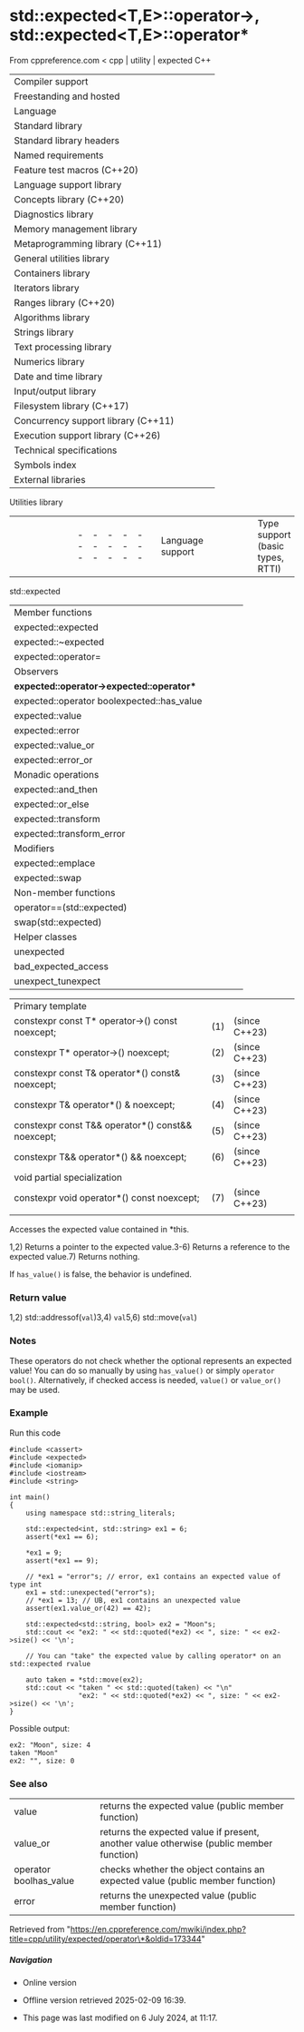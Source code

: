 # std::expected<T,E>::operator->, std::expected<T,E>::operator\*

From cppreference.com
< cpp‎ | utility‎ | expected
C++

|  |  |  |  |  |
| --- | --- | --- | --- | --- |
| Compiler support | | | | |
| Freestanding and hosted | | | | |
| Language | | | | |
| Standard library | | | | |
| Standard library headers | | | | |
| Named requirements | | | | |
| Feature test macros (C++20) | | | | |
| Language support library | | | | |
| Concepts library (C++20) | | | | |
| Diagnostics library | | | | |
| Memory management library | | | | |
| Metaprogramming library (C++11) | | | | |
| General utilities library | | | | |
| Containers library | | | | |
| Iterators library | | | | |
| Ranges library (C++20) | | | | |
| Algorithms library | | | | |
| Strings library | | | | |
| Text processing library | | | | |
| Numerics library | | | | |
| Date and time library | | | | |
| Input/output library | | | | |
| Filesystem library (C++17) | | | | |
| Concurrency support library (C++11) | | | | |
| Execution support library (C++26) | | | | |
| Technical specifications | | | | |
| Symbols index | | | | |
| External libraries | | | | |

Utilities library

|  |  |  |  |  |  |  |  |  |  |  |  |  |  |  |  |  |  |  |  |  |  |  |  |  |  |  |  |  |  |  |  |  |  |  |  |  |  |  |  |  |  |  |  |  |  |  |  |  |  |  |  |  |  |  |  |  |  |  |  |  |  |  |  |  |  |  |  |  |  |  |  |  |  |  |  |  |  |  |  |  |  |  |  |  |  |  |  |  |  |  |  |  |  |  |  |  |  |  |  |  |  |  |  |  |  |  |  |  |  |  |  |  |  |  |  |  |  |  |  |  |  |  |  |  |  |  |  |  |  |  |  |  |  |  |  |  |  |  |  |  |  |  |  |  |  |  |  |  |  |  |  |  |  |  |  |  |  |  |  |  |  |  |  |  |  |  |  |  |  |  |  |  |  |  |  |  |  |  |  |  |  |  |  |  |  |  |  |  |  |  |  |  |  |  |  |  |  |  |  |  |  |  |  |  |  |  |  |  |  |  |  |  |  |  |  |  |  |  |  |  |  |  |  |  |  |  |  |  |  |  |  |  |  |  |  |  |  |  |  |  |  |  |  |  |  |  |  |  |  |  |  |  |  |  |  |  |  |  |  |  |  |  |  |  |  |  |  |  |  |  |  |  |  |  |  |  |  |  |  |  |  |  |  |  |  |  |  |  |  |  |  |  |  |  |  |  |  |  |  |  |  |  |  |  |  |  |  |  |  |  |  |  |  |  |  |  |  |  |  |  |  |  |  |  |  |  |  |  |  |  |  |  |  |  |
| --- | --- | --- | --- | --- | --- | --- | --- | --- | --- | --- | --- | --- | --- | --- | --- | --- | --- | --- | --- | --- | --- | --- | --- | --- | --- | --- | --- | --- | --- | --- | --- | --- | --- | --- | --- | --- | --- | --- | --- | --- | --- | --- | --- | --- | --- | --- | --- | --- | --- | --- | --- | --- | --- | --- | --- | --- | --- | --- | --- | --- | --- | --- | --- | --- | --- | --- | --- | --- | --- | --- | --- | --- | --- | --- | --- | --- | --- | --- | --- | --- | --- | --- | --- | --- | --- | --- | --- | --- | --- | --- | --- | --- | --- | --- | --- | --- | --- | --- | --- | --- | --- | --- | --- | --- | --- | --- | --- | --- | --- | --- | --- | --- | --- | --- | --- | --- | --- | --- | --- | --- | --- | --- | --- | --- | --- | --- | --- | --- | --- | --- | --- | --- | --- | --- | --- | --- | --- | --- | --- | --- | --- | --- | --- | --- | --- | --- | --- | --- | --- | --- | --- | --- | --- | --- | --- | --- | --- | --- | --- | --- | --- | --- | --- | --- | --- | --- | --- | --- | --- | --- | --- | --- | --- | --- | --- | --- | --- | --- | --- | --- | --- | --- | --- | --- | --- | --- | --- | --- | --- | --- | --- | --- | --- | --- | --- | --- | --- | --- | --- | --- | --- | --- | --- | --- | --- | --- | --- | --- | --- | --- | --- | --- | --- | --- | --- | --- | --- | --- | --- | --- | --- | --- | --- | --- | --- | --- | --- | --- | --- | --- | --- | --- | --- | --- | --- | --- | --- | --- | --- | --- | --- | --- | --- | --- | --- | --- | --- | --- | --- | --- | --- | --- | --- | --- | --- | --- | --- | --- | --- | --- | --- | --- | --- | --- | --- | --- | --- | --- | --- | --- | --- | --- | --- | --- | --- | --- | --- | --- | --- | --- | --- | --- | --- | --- | --- | --- | --- | --- | --- | --- | --- | --- | --- | --- | --- | --- | --- | --- | --- | --- | --- | --- | --- | --- | --- | --- | --- | --- | --- | --- | --- | --- | --- | --- | --- | --- | --- | --- | --- | --- | --- | --- | --- | --- | --- | --- | --- | --- | --- | --- | --- | --- | --- | --- |
| |  |  |  |  |  | | --- | --- | --- | --- | --- | | Language support | | | | | | Type support (basic types, RTTI) | | | | | | Library feature-test macros (C++20) | | | | | | Program utilities | | | | | | Coroutine support (C++20) | | | | | | Variadic functions | | | | | | is_constant_evaluated(C++20) | | | | | | is_within_lifetime(C++26) | | | | | | initializer_list(C++11) | | | | | | source_location(C++20) | | | | | | Three-way comparison | | | | | | three_way_comparablethree_way_comparable_with(C++20)(C++20) | | | | | | strong_ordering(C++20) | | | | | | weak_ordering(C++20) | | | | | | partial_ordering(C++20) | | | | | | common_comparison_category(C++20) | | | | | | compare_three_way_result(C++20) | | | | | | compare_three_way(C++20) | | | | | | strong_order(C++20) | | | | | | weak_order(C++20) | | | | | | partial_order(C++20) | | | | | | compare_strong_order_fallback(C++20) | | | | | | compare_weak_order_fallback(C++20) | | | | | | compare_partial_order_fallback(C++20) | | | | | | |  |  |  |  |  |  |  |  |  |  |  |  | | --- | --- | --- | --- | --- | --- | --- | --- | --- | --- | --- | --- | | |  |  |  |  |  | | --- | --- | --- | --- | --- | | is_eqis_ltis_lteq(C++20)(C++20)(C++20) | | | | | | |  |  |  |  |  | | --- | --- | --- | --- | --- | | is_neqis_gtis_gteq(C++20)(C++20)(C++20) | | | | | | | |  | | | | | | |  |  |  |  |  | | --- | --- | --- | --- | --- | | General utilities | | | | | | |  |  |  |  |  | | --- | --- | --- | --- | --- | | Function objects | | | | | | Bit manipulation (C++20) | | | | | | bitset | | | | | | hash(C++11) | | | | | | | Relational operators (deprecated in C++20) | | | | | | |  |  |  |  |  |  |  |  |  |  |  |  | | --- | --- | --- | --- | --- | --- | --- | --- | --- | --- | --- | --- | | |  |  |  |  |  | | --- | --- | --- | --- | --- | | rel_ops::operator!=rel_ops::operator> | | | | | | |  |  |  |  |  | | --- | --- | --- | --- | --- | | rel_ops::operator<=rel_ops::operator>= | | | | | | | Integer comparison functions | | | | | | |  |  |  |  |  | | --- | --- | --- | --- | --- | | cmp_equalcmp_lesscmp_less_than(C++20)(C++20)(C++20) | | | | | | |  |  |  |  |  | | --- | --- | --- | --- | --- | | cmp_not_equalcmp_greatercmp_greater_than(C++20)(C++20)(C++20) | | | | | | | in_range(C++20) | | | | | | Swap and type operations | | | | | | |  |  |  |  |  | | --- | --- | --- | --- | --- | | swap | | | | | | ranges::swap(C++20) | | | | | | exchange(C++14) | | | | | | declval(C++11) | | | | | | to_underlying(C++23) | | | | | | |  |  |  |  |  | | --- | --- | --- | --- | --- | | forward(C++11) | | | | | | forward_like(C++23) | | | | | | move(C++11) | | | | | | move_if_noexcept(C++11) | | | | | | as_const(C++17) | | | | | | | Common vocabulary types | | | | | | |  |  |  |  |  | | --- | --- | --- | --- | --- | | pair | | | | | | tuple(C++11) | | | | | | optional(C++17) | | | | | | any(C++17) | | | | | | variant(C++17) | | | | | | |  |  |  |  |  | | --- | --- | --- | --- | --- | | tuple_size(C++11) | | | | | | tuple_element(C++11) | | | | | | apply(C++17) | | | | | | make_from_tuple(C++17) | | | | | | expected(C++23) | | | | | | |  | | | | | |  | | | | | |  | | | | | | |

std::expected

|  |  |  |  |  |
| --- | --- | --- | --- | --- |
| Member functions | | | | |
| expected::expected | | | | |
| expected::~expected | | | | |
| expected::operator= | | | | |
| Observers | | | | |
| ****expected::operator->expected::operator\***** | | | | |
| expected::operator boolexpected::has_value | | | | |
| expected::value | | | | |
| expected::error | | | | |
| expected::value_or | | | | |
| expected::error_or | | | | |
| Monadic operations | | | | |
| expected::and_then | | | | |
| expected::or_else | | | | |
| expected::transform | | | | |
| expected::transform_error | | | | |
| Modifiers | | | | |
| expected::emplace | | | | |
| expected::swap | | | | |
| Non-member functions | | | | |
| operator==(std::expected) | | | | |
| swap(std::expected) | | | | |
| Helper classes | | | | |
| unexpected | | | | |
| bad_expected_access | | | | |
| unexpect_tunexpect | | | | |

|  |  |  |
| --- | --- | --- |
| Primary template |  |  |
| constexpr const T\* operator->() const noexcept; | (1) | (since C++23) |
| constexpr T\* operator->() noexcept; | (2) | (since C++23) |
| constexpr const T& operator\*() const& noexcept; | (3) | (since C++23) |
| constexpr T& operator\*() & noexcept; | (4) | (since C++23) |
| constexpr const T&& operator\*() const&& noexcept; | (5) | (since C++23) |
| constexpr T&& operator\*() && noexcept; | (6) | (since C++23) |
| void partial specialization |  |  |
| constexpr void operator\*() const noexcept; | (7) | (since C++23) |
|  |  |  |

Accesses the expected value contained in \*this.

1,2) Returns a pointer to the expected value.3-6) Returns a reference to the expected value.7) Returns nothing.

If `has_value()` is false, the behavior is undefined.

### Return value

1,2) std::addressof(`val`)3,4) `val`5,6) std::move(`val`)

### Notes

These operators do not check whether the optional represents an expected value! You can do so manually by using `has_value()` or simply `operator bool()`. Alternatively, if checked access is needed, `value()` or `value_or()` may be used.

### Example

Run this code

```
#include <cassert>
#include <expected>
#include <iomanip>
#include <iostream>
#include <string>
 
int main()
{
    using namespace std::string_literals;
 
    std::expected<int, std::string> ex1 = 6;
    assert(*ex1 == 6);
 
    *ex1 = 9;
    assert(*ex1 == 9);
 
    // *ex1 = "error"s; // error, ex1 contains an expected value of type int
    ex1 = std::unexpected("error"s);
    // *ex1 = 13; // UB, ex1 contains an unexpected value
    assert(ex1.value_or(42) == 42);
 
    std::expected<std::string, bool> ex2 = "Moon"s;
    std::cout << "ex2: " << std::quoted(*ex2) << ", size: " << ex2->size() << '\n';
 
    // You can "take" the expected value by calling operator* on an std::expected rvalue
 
    auto taken = *std::move(ex2);
    std::cout << "taken " << std::quoted(taken) << "\n"
                 "ex2: " << std::quoted(*ex2) << ", size: " << ex2->size() << '\n';
}

```

Possible output:

```
ex2: "Moon", size: 4
taken "Moon"
ex2: "", size: 0

```

### See also

|  |  |
| --- | --- |
| value | returns the expected value   (public member function) |
| value_or | returns the expected value if present, another value otherwise   (public member function) |
| operator boolhas_value | checks whether the object contains an expected value   (public member function) |
| error | returns the unexpected value   (public member function) |

Retrieved from "https://en.cppreference.com/mwiki/index.php?title=cpp/utility/expected/operator\*&oldid=173344"

##### Navigation

- Online version
- Offline version retrieved 2025-02-09 16:39.

- This page was last modified on 6 July 2024, at 11:17.